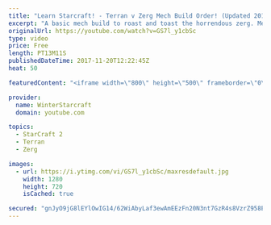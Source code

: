 ```yaml
---
title: "Learn Starcraft! - Terran v Zerg Mech Build Order! (Updated 2018)"
excerpt: "A basic mech build to roast and toast the horrendous zerg. Meant for lower level players looking for some direction! -- Watch live at https://www.twitch.tv/wintergaming"
originalUrl: https://youtube.com/watch?v=GS7l_y1cbSc
type: video
price: Free
length: PT13M11S
publishedDateTime: 2017-11-20T12:22:45Z
heat: 50

featuredContent: "<iframe width=\"800\" height=\"500\" frameborder=\"0\" src=\"https://www.youtube.com/embed/GS7l_y1cbSc\" allow=\"accelerometer; autoplay; encrypted-media; gyroscope; picture-in-picture\" allowfullscreen></iframe>"

provider:
  name: WinterStarcraft
  domain: youtube.com

topics:
  - StarCraft 2
  - Terran
  - Zerg

images:
  - url: https://i.ytimg.com/vi/GS7l_y1cbSc/maxresdefault.jpg
    width: 1280
    height: 720
    isCached: true

secured: "gnJyO9jG8lEYlOwIG14/62WiAbyLaf3ewAmEEzFn20N3nt7GzR4s8VzrZ958E23c8QL8GkZRzVtdnJHZkNbh+vH4NAiF7E34Z9MT8k1a+RFnFNH792OTpYsINvh4A1vgHH3Geaf2YqP1fHrlcz0l8cMLjtp1ThvhPjFRkPSiHvizKchiBby8crweyrmrQ4Li4txr4pPrheAi8bW7J5SgtMSO+BvHYOnjtibITwzYX6mmHVM8sGcR/8xYRcENuCAGEbvF7U0uKXrCDAgWjSjUlqiUb7kmdAHfZLlRFtfIgN+Ijhx1AosyqCSQE+oaCL+wshCj4Nec3GV3ZquIQaGTTs27bT4tqwHW1n84gekVMnIdl+i9/g31sQqukhMwakn36h5AbQZn6ZS84Ynf9Ia3otd6mA/CMkSIPdA7vLBkbDE=;CUyulphSfFc4+APyE4yYbw=="
---
```


